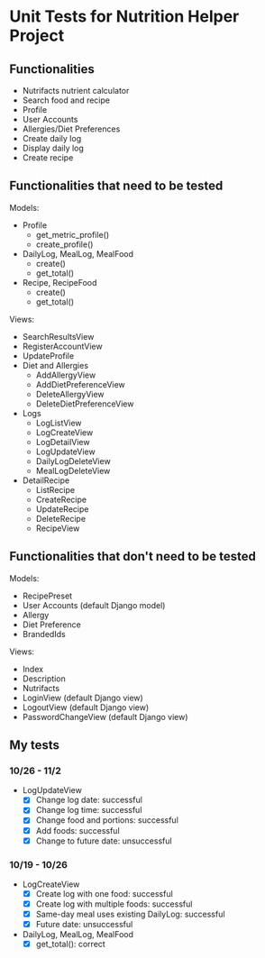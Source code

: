 # Unit Tests for Nutrition Helper Project

## Functionalities
* Nutrifacts nutrient calculator
* Search food and recipe
* Profile
* User Accounts
* Allergies/Diet Preferences
* Create daily log
* Display daily log
* Create recipe


## Functionalities that need to be tested
Models:
* Profile
    * get_metric_profile()
    * create_profile()
* DailyLog, MealLog, MealFood
    * create()
    * get_total()
* Recipe, RecipeFood
    * create()
    * get_total()

Views:
* SearchResultsView
* RegisterAccountView
* UpdateProfile
* Diet and Allergies
    * AddAllergyView
    * AddDietPreferenceView
    * DeleteAllergyView
    * DeleteDietPreferenceView
* Logs
    * LogListView
    * LogCreateView
    * LogDetailView
    * LogUpdateView
    * DailyLogDeleteView
    * MealLogDeleteView
* DetailRecipe
    * ListRecipe
    * CreateRecipe
    * UpdateRecipe
    * DeleteRecipe
    * RecipeView

## Functionalities that don't need to be tested
Models:
* RecipePreset
* User Accounts (default Django model)
* Allergy
* Diet Preference
* BrandedIds

Views:
* Index
* Description
* Nutrifacts
* LoginView (default Django view)
* LogoutView (default Django view)
* PasswordChangeView (default Django view)

## My tests
### 10/26 - 11/2
* LogUpdateView
    - [x] Change log date: successful
    - [x] Change log time: successful
    - [x] Change food and portions: successful
    - [x] Add foods: successful
    - [x] Change to future date: unsuccessful

### 10/19 - 10/26
* LogCreateView
    - [x] Create log with one food: successful
    - [x] Create log with multiple foods: successful
    - [x] Same-day meal uses existing DailyLog: successful
    - [x] Future date: unsuccessful
* DailyLog, MealLog, MealFood
    - [x] get_total(): correct
